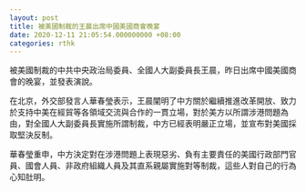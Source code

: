 ```yaml
---
layout: post
title: 被美國制裁的王晨出席中國美國商會晚宴
date: 2020-12-11 21:05:54.000000000 +08:00
categories: rthk
---
```


被美國制裁的中共中央政治局委員、全國人大副委員長王晨，昨日出席中國美國商會的晚宴，並發表演說。

在北京，外交部發言人華春瑩表示，王晨闡明了中方關於繼續推進改革開放、致力於支持中美在經貿等各領域交流與合作的一貫立場，對於美方以所謂涉港問題為由，對全國人大副委員長實施所謂制裁，中方已經表明嚴正立場，並宣布對美國採取堅決反制。

華春瑩重申，中方決定對在涉港問題上表現惡劣、負有主要責任的美國行政部門官員、國會人員、非政府組織人員及其直系親屬實施對等制裁，這些人對自己的行為心知肚明。
